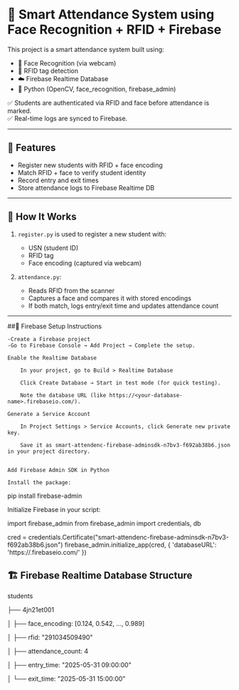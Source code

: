 # 🔐 Smart Attendance System using Face Recognition + RFID + Firebase

This project is a smart attendance system built using:

- 🎯 Face Recognition (via webcam)
- 📡 RFID tag detection
- ☁️ Firebase Realtime Database
- 🐍 Python (OpenCV, face_recognition, firebase_admin)

✅ Students are authenticated via RFID and face before attendance is marked.  
✅ Real-time logs are synced to Firebase.

---

## 🚀 Features

- Register new students with RFID + face encoding
- Match RFID + face to verify student identity
- Record entry and exit times
- Store attendance logs to Firebase Realtime DB

---

## 🧠 How It Works

1. `register.py` is used to register a new student with:
   - USN (student ID)
   - RFID tag
   - Face encoding (captured via webcam)

2. `attendance.py`:
   - Reads RFID from the scanner
   - Captures a face and compares it with stored encodings
   - If both match, logs entry/exit time and updates attendance count

---
##🚀 Firebase Setup Instructions

    -Create a Firebase project
    -Go to Firebase Console → Add Project → Complete the setup.

    Enable the Realtime Database

        In your project, go to Build > Realtime Database

        Click Create Database → Start in test mode (for quick testing).

        Note the database URL (like https://<your-database-name>.firebaseio.com/).

    Generate a Service Account

        In Project Settings > Service Accounts, click Generate new private key.

        Save it as smart-attendenc-firebase-adminsdk-n7bv3-f692ab38b6.json in your project directory.

       
    Add Firebase Admin SDK in Python
    
    Install the package:

pip install firebase-admin

Initialize Firebase in your script:

import firebase_admin
from firebase_admin import credentials, db

cred = credentials.Certificate("smart-attendenc-firebase-adminsdk-n7bv3-f692ab38b6.json")
firebase_admin.initialize_app(cred, {
    'databaseURL': 'https://<your-database-name>.firebaseio.com/'
})

## 🏗️ Firebase Realtime Database Structure

students

├── 4jn21et001

│ ├── face_encoding: [0.124, 0.542, ..., 0.989]

│ ├── rfid: "291034509490"


│ ├── attendance_count: 4

│ ├── entry_time: "2025-05-31 09:00:00"

│ └── exit_time: "2025-05-31 15:00:00"

